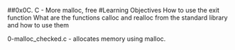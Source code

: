 ##0x0C. C - More malloc, free
#Learning Objectives
How to use the exit function
What are the functions calloc and realloc from the standard library and how to use them

0-malloc_checked.c - allocates memory using malloc.

